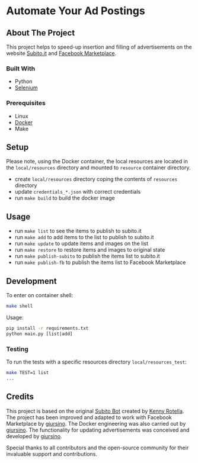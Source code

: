 # Automate Your Ad Postings

## About The Project
This project helps to speed-up insertion and filling of advertisements on the website [Subito.it](https://www.subito.it/) and [Facebook Marketplace](https://www.facebook.com/marketplace).

### Built With
* Python
* [Selenium](https://www.selenium.dev/)

### Prerequisites
* Linux
* [Docker](https://www.docker.com/)
* Make

## Setup
Please note, using the Docker container, the local resources are located in the `local/resources` directory and mounted to `resource` container directory.

* create `local/resources` directory coping the contents of `resources` directory
* update `credentials_*.json` with correct credentials
* run `make build` to build the docker image

## Usage
* run `make list` to see the items to publish to subito.it
* run `make add` to add items to the list to publish to subito.it
* run `make update` to update items and images on the list
* run `make restore` to restore items and images to original state
* run `make publish-subito` to publish the items list to subito.it 
* run `make publish-fb` to publish the items list to Facebook Marketplace 

## Development

To enter on container shell:

```sh
make shell
```

Usage:

```sh
pip install -r requirements.txt
python main.py [list|add]
```

### Testing
To run the tests with a specific resources directory `local/resources_test`:

```sh
make TEST=1 list
...
```

## Credits

This project is based on the original [Subito Bot](https://github.com/KennyRotella/subito_bot/commit/633c0d7fd1107e9875cd62e65d169c393ba46ec3) created by [Kenny Rotella](https://github.com/KennyRotella). The project has been improved and adapted to work with Facebook Marketplace by [giursino](https://github.com/giursino). The Docker engineering was also carried out by [giursino](https://github.com/giursino). The functionality for updating advertisements was conceived and developed by [giursino](https://github.com/giursino).

Special thanks to all contributors and the open-source community for their invaluable support and contributions.